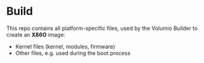 Build
=====

This repo contains all platform-specific files, used by the Volumio Builder 
to create an **X86O** image:

- Kernel files (kernel, modules, firmware)
- Other files, e.g. used during the boot process

